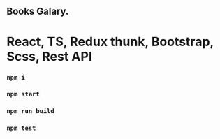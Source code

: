 ## Books Galary.

# React, TS, Redux thunk, Bootstrap, Scss, Rest API

### `npm i`
### `npm start`
### `npm run build`
### `npm test`

